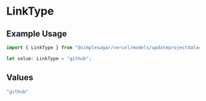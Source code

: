# LinkType

## Example Usage

```typescript
import { LinkType } from "@simplesagar/vercel/models/updateprojectdatacacheop.js";

let value: LinkType = "github";
```

## Values

```typescript
"github"
```